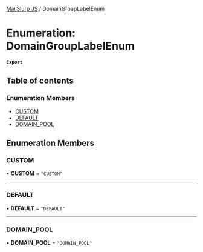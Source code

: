 [MailSlurp JS](../README.md) / DomainGroupLabelEnum

# Enumeration: DomainGroupLabelEnum

**`Export`**

## Table of contents

### Enumeration Members

- [CUSTOM](DomainGroupLabelEnum.md#custom)
- [DEFAULT](DomainGroupLabelEnum.md#default)
- [DOMAIN\_POOL](DomainGroupLabelEnum.md#domain_pool)

## Enumeration Members

### CUSTOM

• **CUSTOM** = ``"CUSTOM"``

___

### DEFAULT

• **DEFAULT** = ``"DEFAULT"``

___

### DOMAIN\_POOL

• **DOMAIN\_POOL** = ``"DOMAIN_POOL"``
